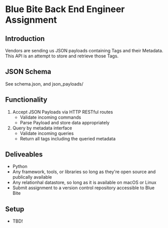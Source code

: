 # Blue Bite Back End Engineer Assignment

## Introduction
Vendors are sending us JSON payloads containing Tags and their Metadata.
This API is an attempt to store and retrieve those Tags. 

## JSON Schema
See schema.json, and json_payloads/

## Functionality
1. Accept JSON Payloads via HTTP RESTful routes
    - Validate incoming commands
    - Parse Payload and store data appropriately
2. Query by metadata interface
    - Validate incoming queries
    - Return all tags including the queried metadata

## Deliveables
- Python
- Any framework, tools, or libraries so long as they're open source and publically available
- Any relationhal datastore, so long as it is available on macOS or Linux
- Submit assignment to a version control repository accessible to Blue Bite

## Setup
- TBD!
